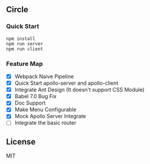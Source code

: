 ## Circle

### Quick Start

```
npm install
npm run server
npm run client
```

### Feature Map

- [x] Webpack Naive Pipeline
- [x] Quick Start apollo-server and apollo-client
- [x] Integrate Ant Design (It doesn't support CSS Module)
- [x] Babel 7.0 Bug Fix
- [x] Doc Support
- [x] Make Menu Configurable
- [x] Mock Apollo Server Integrate
- [ ] Integrate the basic router

## License

MIT